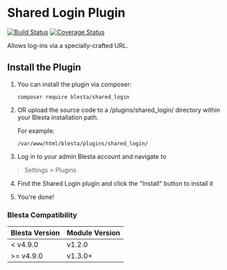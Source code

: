 # Shared Login Plugin

[![Build Status](https://travis-ci.org/blesta/plugin-shared_login.svg?branch=master)](https://travis-ci.org/blesta/plugin-shared_login) [![Coverage Status](https://coveralls.io/repos/github/blesta/plugin-shared_login/badge.svg?branch=master)](https://coveralls.io/github/blesta/plugin-shared_login?branch=master)

Allows log-ins via a specially-crafted URL.

## Install the Plugin

1. You can install the plugin via composer:

    ```
    composer require blesta/shared_login
    ```

2. OR upload the source code to a /plugins/shared_login/ directory within
your Blesta installation path.

    For example:

    ```
    /var/www/html/blesta/plugins/shared_login/
    ```

3. Log in to your admin Blesta account and navigate to
> Settings > Plugins

4. Find the Shared Login plugin and click the "Install" button to install it

5. You're done!

### Blesta Compatibility

|Blesta Version|Module Version|
|--------------|--------------|
|< v4.9.0|v1.2.0|
|>= v4.9.0|v1.3.0+|
